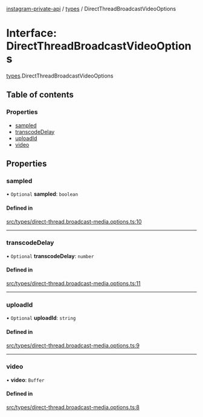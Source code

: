 [instagram-private-api](../../README.md) / [types](../../modules/types.md) / DirectThreadBroadcastVideoOptions

# Interface: DirectThreadBroadcastVideoOptions

[types](../../modules/types.md).DirectThreadBroadcastVideoOptions

## Table of contents

### Properties

- [sampled](DirectThreadBroadcastVideoOptions.md#sampled)
- [transcodeDelay](DirectThreadBroadcastVideoOptions.md#transcodedelay)
- [uploadId](DirectThreadBroadcastVideoOptions.md#uploadid)
- [video](DirectThreadBroadcastVideoOptions.md#video)

## Properties

### sampled

• `Optional` **sampled**: `boolean`

#### Defined in

[src/types/direct-thread.broadcast-media.options.ts:10](https://github.com/Nerixyz/instagram-private-api/blob/4971f34/src/types/direct-thread.broadcast-media.options.ts#L10)

___

### transcodeDelay

• `Optional` **transcodeDelay**: `number`

#### Defined in

[src/types/direct-thread.broadcast-media.options.ts:11](https://github.com/Nerixyz/instagram-private-api/blob/4971f34/src/types/direct-thread.broadcast-media.options.ts#L11)

___

### uploadId

• `Optional` **uploadId**: `string`

#### Defined in

[src/types/direct-thread.broadcast-media.options.ts:9](https://github.com/Nerixyz/instagram-private-api/blob/4971f34/src/types/direct-thread.broadcast-media.options.ts#L9)

___

### video

• **video**: `Buffer`

#### Defined in

[src/types/direct-thread.broadcast-media.options.ts:8](https://github.com/Nerixyz/instagram-private-api/blob/4971f34/src/types/direct-thread.broadcast-media.options.ts#L8)
